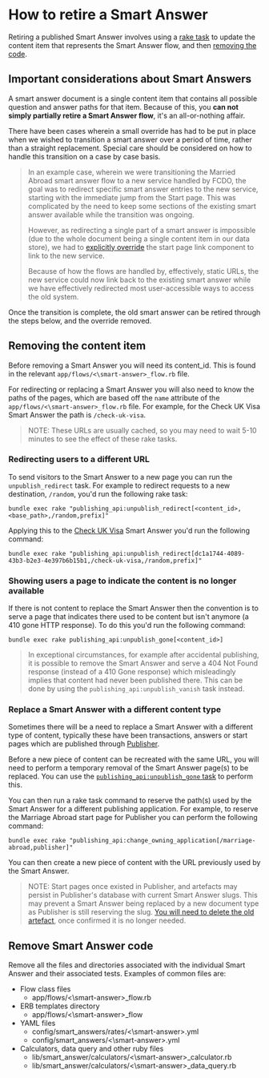 # How to retire a Smart Answer

Retiring a published Smart Answer involves using a [rake task](#removing-the-content-item) to update the content item that represents the Smart Answer flow, and then [removing the code](#remove-smart-answer-code).

## Important considerations about Smart Answers

A smart answer document is a single content item that contains all possible question and answer paths for that item. Because of this, you **can not simply partially retire a Smart Answer flow**, it's an all-or-nothing affair.

There have been cases wherein a small override has had to be put in place when we wished to transition a smart answer over a period of time, rather than a straight replacement. Special care should be considered on how to handle this transition on a case by case basis.

>In an example case, wherein we were transitioning the Married Abroad smart answer flow to a new service handled by FCDO, the goal was to redirect specific smart answer entries to the new service, starting with the immediate jump from the Start page. This was complicated by the need to keep some sections of the existing smart answer available while the transition was ongoing.
>
>However, as redirecting a single part of a smart answer is impossible (due to the whole document being a single content item in our data store), we had to [explicitly override](https://github.com/alphagov/smart-answers/pull/6754/files#diff-40a1a603280835cef933a5c28f6a4248fd60cdc468d03988abc687ffcf5f7e7b) the start page link component to link to the new service.
>
>Because of how the flows are handled by, effectively, static URLs, the new service could now link back to the existing smart answer while we have effectively redirected most user-accessible ways to access the old system.

Once the transition is complete, the old smart answer can be retired through the steps below, and the override removed.

## Removing the content item

Before removing a Smart Answer you will need its content_id. This is found in the relevant
`app/flows/<\smart-answer>_flow.rb` file.

For redirecting or replacing a Smart Answer you will also
need to know the paths of the pages, which are based off the `name` attribute
of the `app/flows/<\smart-answer>_flow.rb` file. For example, for
the Check UK Visa Smart Answer the path is `/check-uk-visa`.

> NOTE: These URLs are usually cached, so you may need to wait 5-10 minutes to see the effect of these rake tasks.

### Redirecting users to a different URL

To send visitors to the Smart Answer to a new page you can run the
`unpublish_redirect` task. For example to redirect requests to a new
destination, `/random`, you'd run the following rake task:

```
bundle exec rake "publishing_api:unpublish_redirect[<content_id>,<base_path>,/random,prefix]"
```

Applying this to the [Check UK Visa](../../app/flows/check_uk_visa_flow.rb)
Smart Answer you'd run the following command:

```
bundle exec rake "publishing_api:unpublish_redirect[dc1a1744-4089-43b3-b2e3-4e397b6b15b1,/check-uk-visa,/random,prefix]"
```

### Showing users a page to indicate the content is no longer available

If there is not content to replace the Smart Answer then the convention is to
serve a page that indicates there used to be content but isn't anymore (a 410
gone HTTP response). To do this you'd run the following command:

```
bundle exec rake publishing_api:unpublish_gone[<content_id>]
```

> In exceptional circumstances, for example after accidental publishing, it is possible to remove the Smart Answer and serve
> a 404 Not Found response (instead of a 410 Gone response) which misleadingly implies that content had never been published
> there. This can be done by using the `publishing_api:unpublish_vanish` task instead. 

### Replace a Smart Answer with a different content type

Sometimes there will be a need to replace a Smart Answer with a different type
of content, typically these have been transactions, answers or start pages
which are published through [Publisher](https://github.com/alphagov/publisher).

Before a new piece of content can be recreated with the same URL, you will need to perform a 
temporary removal of the Smart Answer page(s) to be replaced. You can use the 
[`publishing_api:unpublish_gone` task](#showing-users-a-page-to-indicate-the-content-is-no-longer-available)
to perform this.

You can then run a rake task command to reserve the path(s) used by the Smart
Answer for a different publishing application. For example, to reserve the
Marriage Abroad start page for Publisher you can perform the following command:

```
bundle exec rake "publishing_api:change_owning_application[/marriage-abroad,publisher]"
```

You can then create a new piece of content with the URL previously used by the Smart Answer.

> NOTE: Start pages once existed in Publisher, and artefacts may persist in Publisher's
> database with current Smart Answer slugs. This may prevent a Smart Answer being replaced
> by a new document type as Publisher is still reserving the slug. [You will need to delete
> the old artefact](https://github.com/alphagov/publisher/pull/1474/files), once confirmed
> it is no longer needed.


## Remove Smart Answer code

Remove all the files and directories associated with the individual Smart
Answer and their associated tests. Examples of common files are:

- Flow class files
  - app/flows/<\smart-answer>\_flow.rb
- ERB templates directory
  - app/flows/<\smart-answer>\_flow
- YAML files
  - config/smart_answers/rates/<\smart-answer>.yml
  - config/smart_answers/<\smart-answer>.yml
- Calculators, data query and other ruby files
  - lib/smart_answer/calculators/<\smart-answer>\_calculator.rb
  - lib/smart_answer/calculators/<\smart-answer>\_data_query.rb
